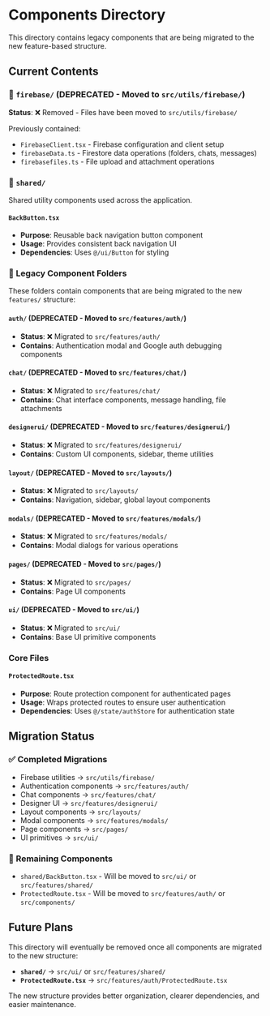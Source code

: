 # Components Directory

This directory contains legacy components that are being migrated to the new feature-based structure.

## Current Contents

### 📁 `firebase/` (DEPRECATED - Moved to `src/utils/firebase/`)
**Status**: ❌ Removed - Files have been moved to `src/utils/firebase/`

Previously contained:
- `FirebaseClient.tsx` - Firebase configuration and client setup
- `firebaseData.ts` - Firestore data operations (folders, chats, messages)
- `firebasefiles.ts` - File upload and attachment operations

### 📁 `shared/`
Shared utility components used across the application.

#### `BackButton.tsx`
- **Purpose**: Reusable back navigation button component
- **Usage**: Provides consistent back navigation UI
- **Dependencies**: Uses `@/ui/Button` for styling

### 📁 Legacy Component Folders
These folders contain components that are being migrated to the new `features/` structure:

#### `auth/` (DEPRECATED - Moved to `src/features/auth/`)
- **Status**: ❌ Migrated to `src/features/auth/`
- **Contains**: Authentication modal and Google auth debugging components

#### `chat/` (DEPRECATED - Moved to `src/features/chat/`)
- **Status**: ❌ Migrated to `src/features/chat/`
- **Contains**: Chat interface components, message handling, file attachments

#### `designerui/` (DEPRECATED - Moved to `src/features/designerui/`)
- **Status**: ❌ Migrated to `src/features/designerui/`
- **Contains**: Custom UI components, sidebar, theme utilities

#### `layout/` (DEPRECATED - Moved to `src/layouts/`)
- **Status**: ❌ Migrated to `src/layouts/`
- **Contains**: Navigation, sidebar, global layout components

#### `modals/` (DEPRECATED - Moved to `src/features/modals/`)
- **Status**: ❌ Migrated to `src/features/modals/`
- **Contains**: Modal dialogs for various operations

#### `pages/` (DEPRECATED - Moved to `src/pages/`)
- **Status**: ❌ Migrated to `src/pages/`
- **Contains**: Page UI components

#### `ui/` (DEPRECATED - Moved to `src/ui/`)
- **Status**: ❌ Migrated to `src/ui/`
- **Contains**: Base UI primitive components

### Core Files

#### `ProtectedRoute.tsx`
- **Purpose**: Route protection component for authenticated pages
- **Usage**: Wraps protected routes to ensure user authentication
- **Dependencies**: Uses `@/state/authStore` for authentication state

## Migration Status

### ✅ Completed Migrations
- Firebase utilities → `src/utils/firebase/`
- Authentication components → `src/features/auth/`
- Chat components → `src/features/chat/`
- Designer UI → `src/features/designerui/`
- Layout components → `src/layouts/`
- Modal components → `src/features/modals/`
- Page components → `src/pages/`
- UI primitives → `src/ui/`

### 🔄 Remaining Components
- `shared/BackButton.tsx` - Will be moved to `src/ui/` or `src/features/shared/`
- `ProtectedRoute.tsx` - Will be moved to `src/features/auth/` or `src/components/`

## Future Plans

This directory will eventually be removed once all components are migrated to the new structure:
- **`shared/`** → `src/ui/` or `src/features/shared/`
- **`ProtectedRoute.tsx`** → `src/features/auth/ProtectedRoute.tsx`

The new structure provides better organization, clearer dependencies, and easier maintenance.
